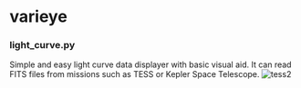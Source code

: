 # varieye

### light_curve.py 
Simple and easy light curve data displayer with basic visual aid. It can read FITS files from missions such as TESS or Kepler Space Telescope.
![tess2](https://user-images.githubusercontent.com/80536083/130096327-9d4c17b3-7810-4a9a-9aed-359fb448fddd.PNG)
